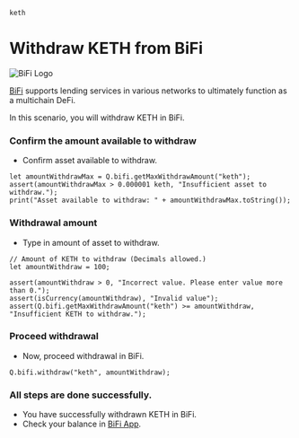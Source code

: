 ```meta-Currency
keth
```

# Withdraw KETH from BiFi

![BiFi Logo](https://s3.ap-northeast-2.amazonaws.com/thebifrost.io/home/bifi/bifi_logo.svg)

[BiFi](https://bifi.finance/) supports lending services in various networks to ultimately function as a multichain DeFi.

In this scenario, you will withdraw KETH in BiFi.

### Confirm the amount available to withdraw

- Confirm asset available to withdraw.

```output-Dynamic
let amountWithdrawMax = Q.bifi.getMaxWithdrawAmount("keth");
assert(amountWithdrawMax > 0.000001 keth, "Insufficient asset to withdraw.");
print("Asset available to withdraw: " + amountWithdrawMax.toString());
```

### Withdrawal amount

- Type in amount of asset to withdraw.

```input KETH
// Amount of KETH to withdraw (Decimals allowed.)
let amountWithdraw = 100;
```

```input-Verify
assert(amountWithdraw > 0, "Incorrect value. Please enter value more than 0.");
assert(isCurrency(amountWithdraw), "Invalid value");
assert(Q.bifi.getMaxWithdrawAmount("keth") >= amountWithdraw, "Insufficient KETH to withdraw.");
```

### Proceed withdrawal

- Now, proceed withdrawal in BiFi.

```taster
Q.bifi.withdraw("keth", amountWithdraw);
```

### All steps are done successfully.

- You have successfully withdrawn KETH in BiFi.
- Check your balance in [BiFi App](https://app.bifi.finance/).
